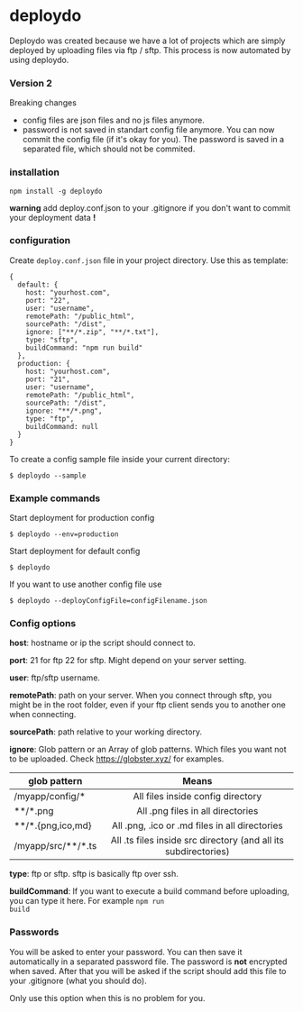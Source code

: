 # deploydo

Deploydo was created because we have a lot of projects which are simply deployed by uploading files via ftp / sftp. This process is now automated by using deploydo.

### Version 2
Breaking changes
* config files are json files and no js files anymore. 
* password is not saved in standart config file anymore. You can now commit the config file (if it's okay for you). The password is saved in a separated file, which should not be commited.

### installation 
<code>npm install -g deploydo</code>

**warning** add deploy.conf.json to your .gitignore if you don't want to commit your deployment data **!**

### configuration
Create <code>deploy.conf.json</code> file in your project directory.
Use this as template:
```
{
  default: {
    host: "yourhost.com",
    port: "22",
    user: "username",
    remotePath: "/public_html",
    sourcePath: "/dist",
    ignore: ["**/*.zip", "**/*.txt"],
    type: "sftp",
    buildCommand: "npm run build"
  },
  production: {
    host: "yourhost.com",
    port: "21",
    user: "username",
    remotePath: "/public_html",
    sourcePath: "/dist",
    ignore: "**/*.png",
    type: "ftp",
    buildCommand: null
  }
}
```

To create a config sample file inside your current directory:
```shell
$ deploydo --sample
```


### Example commands
Start deployment for production config
```shell
$ deploydo --env=production
```


Start deployment for default config
```shell
$ deploydo
```


If you want to use another config file use
```shell
$ deploydo --deployConfigFile=configFilename.json
```

### Config options
**host**: hostname or ip the script should connect to.

**port**: 21 for ftp 22 for sftp. Might depend on your server setting.

**user**: ftp/sftp username.

**remotePath**: path on your server. When you connect through sftp, you might be in the root folder, even if your ftp client sends you to another one when connecting.

**sourcePath**: path relative to your working directory.

**ignore**: Glob pattern or an Array of glob patterns. Which files you want not to be uploaded. Check https://globster.xyz/ for examples.

| glob pattern  | Means   
| ------------- |:-------------:|
| /myapp/config/*     | All files inside config directory |
| \*\*/\*.png    | All .png files in all directories      | 
| \*\*/\*.{png,ico,md} | All .png, .ico or .md files in all directories      |
| /myapp/src/\*\*/\*.ts | All .ts files inside src directory (and all its subdirectories) |

**type**: ftp or sftp. sftp is basically ftp over ssh.

**buildCommand**: If you want to execute a build command before uploading, you can type it here. For example <code>npm run build</code>


### Passwords

You will be asked to enter your password. You can then save it automatically in a separated password file. The password is **not** encrypted when saved. After that you will be asked if the script should add this file to your .gitignore (what you should do).

Only use this option when this is no problem for you.
